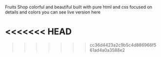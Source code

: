 Fruits Shop colorful and beautiful 
built with pure html and css 
focused on details and colors 
you can see live version here 

<<<<<<< HEAD
=======

>>>>>>> cc36d4423a2c9b5c4d886966f561ad4a0a3588e2
